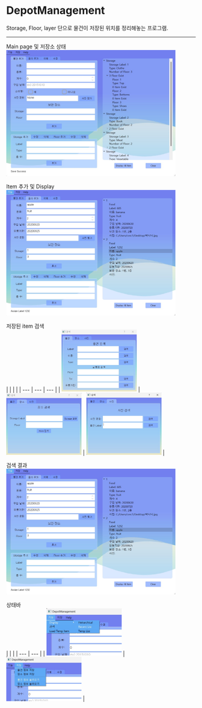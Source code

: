 # DepotManagement
Storage, Floor, layer 단으로 물건이 저장된 위치를 정리해놓는 프로그램.

---

Main page 및 저장소 상태 <br>
<img src="./pic/DepotState.jpg" width="450px"> <br>

Item 추가 및 Display <br>
<img src="./pic/ItemState.jpg" width="450px"> <br>

저장된 item 검색 <br>
|  |  |  |
| --- | --- | --- |
| <img src="./pic/SearchItem1.jpg" width="200px"> | <img src="./pic/SearchItem2.jpg" width="200px"> | <img src="./pic/SearchItem3.jpg" width="200px"> | <br>

검색 결과 <br>
<img src="./pic/ItemState.jpg" width="450px"> <br>

상태바 <br>
|  |  |
| --- | --- |
| <img src="./pic/Topbar1.jpg" width="200px"> | <img src="./pic/Topbar2.jpg" width="200px"> | <br>
